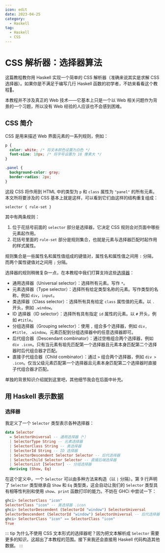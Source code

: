 ```yaml
---
icon: edit
date: 2023-04-25
category:
  - Haskell
tag:
  - Haskell
  - CSS
---
```


# CSS 解析器：选择器算法

这篇教程教你用 Haskell 实现一个简单的 CSS 解析器（准确来说其实是求解 CSS 选择器）。如果你是不满足于编写几行 Haskell 函数的初学者，不妨来看看这个教程🐒。

<!-- more -->

本教程并不涉及真正的 Web 技术——它基本上只是一个以 Web 相关问题作为背景的一个习题，所以没有 Web 经验的人应该也不会感到困难。

## CSS 简介

CSS 是用来描述 Web 界面元素的一系列规则，例如：
``` css
p {
  color: white; /* 将文本颜色设置为白色 */
  font-size: 18px; /* 将字号设置为 18 像素大 */
}

.panel {
  background-color: gray;
  border-radius: 2px;
}
```
这段 CSS 将作用到 HTML 中的类型为 `p` 和 `class` 属性为 `"panel"` 的所有元素。本文所将要涉及的 CSS 基本上就是这样，可以看到它们由这样的结构重复组成：
```
selector { rule-set }
```
其中有两条规则：
1. 位于花括号前面的 `selector` 部分是选择器，它决定 CSS 规则会对页面中哪些元素起作用。
2. 花括号里面的 `rule-set` 部分是规则集合，也就是元素与选择器匹配时起作用的样式属性。

规则集合是一些属性名和属性值组成的键值对，属性名和属性值之间用 `:` 分隔，而两个属性键值对之间用 `;` 分隔。

选择器的规则稍微复杂一点，在本教程中我们打算支持这些[选择器](https://developer.mozilla.org/en-US/docs/Web/CSS/CSS_Selectors)：
- 通用选择器（Universal selector）：选择所有元素。写作 `*`。
- 元素选择器（Type selector）：选择所有给定类型名称的元素。写作类型的名称，例如 `div`，`input`。
- 类选择器（Class selector）：选择所有具有给定 `class` 属性值的元素。以 `.` 开头，例如 `.window`。
- ID 选择器（ID selector）：选择所有具有指定 `id` 属性的元素。以 `#` 开头，例如 `#title`。
- 分组选择器（Grouping selector）：使用 `,` 组合多个选择器，例如 `div, #title, .window`。元素匹配到分组选择器中的任意选择器即可。
- 后代组合器（Descendant combinator）：通过空格组合两个选择器，例如 `div .icon`。只有当元素有祖先匹配第一个选择器且元素本身匹配第二个选择器时后代组合器才匹配。
- 直接子代组合器（Child combinator）：通过 `>` 组合两个选择器，例如 `div > .icon`。仅当父级元素匹配第一个选择器且元素本身匹配第二个选择器时直接子代组合器才匹配。

单独的背景知识介绍就到这里吧，其他细节我会在后面中补充。

## 用 Haskell 表示数据

### 选择器

我定义了一个 `Selector` 类型表示各种选择器：
``` haskell
data Selector
  = SelectorUniversal -- 通用选择器（*）
  | SelectorType String -- 元素选择器
  | SelectorClass String -- 类选择器
  | SelectorId String -- ID 选择器
  | SelectorDescendent Selector Selector -- 后代选择器
  | SelectorChild Selector Selector -- 直接后端选择器
  | SelectorList [Selector] -- 分组选择器
  deriving (Show, Eq)
```
在这个定义中，一个 `Selector` 可以由多种方法来构造（以 `|` 分隔）。第 9 行声明了 `Selector` 类型继承自 `Show` 和 `Eq` 类型类，这会自动让我们的 `Selector` 类型具有相等性判别和使用 `show`、`print` 函数打印的能力。不妨在 GHCi 中尝试一下：
``` haskell
ghci> SelectorClass "icon"
SelectorClass "icon" -- 类选择器 .icon
ghci> SelectorDescendent (SelectorId "window") SelectorUniversal
SelectorDescendent (SelectorId "window") SelectorUniversal -- 后代选择器 #window *
ghci> SelectorClass "icon" == SelectorClass "icon"
True
```

::: tip
为什么不使用 CSS 文本形式的选择器呢？因为把文本解析成 `Selector` 需要更多的知识，这超出了本教程的范围。接下来我还会直接用 Haskell 代码构造其他数据。
:::
